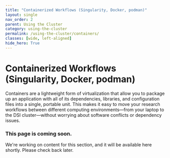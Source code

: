 ```yaml
---
title: "Containerized Workflows (Singularity, Docker, podman)"
layout: single
nav_order: 2
parent: Using the Cluster
category: using-the-cluster
permalink: /using-the-cluster/containers/
classes: [wide, left-aligned]
hide_hero: True
---
```


# Containerized Workflows (Singularity, Docker, podman)

Containers are a lightweight form of virtualization that allow you to package up an application with all of its dependencies, libraries, and configuration files into a single, portable unit. This makes it easy to move your research workflows between different computing environments—from your laptop to the DSI cluster—without worrying about software conflicts or dependency issues.


### This page is coming soon.
We're working on content for this section, and it will be available here shortly. Please check back later. 